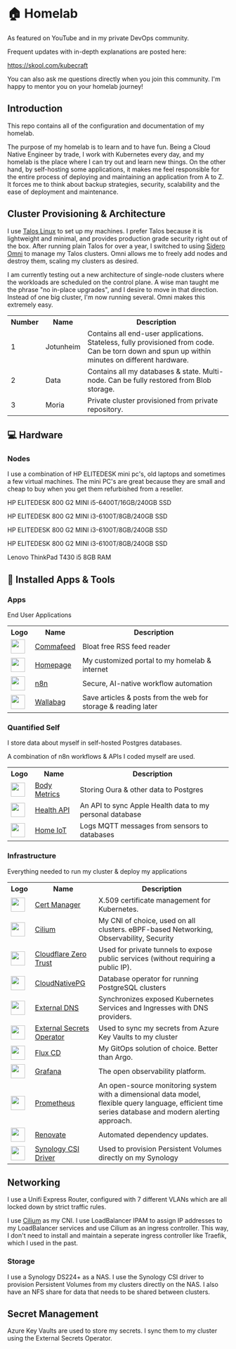 # 🏠 Homelab

As featured on YouTube and in my private DevOps community.

Frequent updates with in-depth explanations are posted here:

<https://skool.com/kubecraft>

You can also ask me questions directly when you join this community. I'm happy to mentor you on your homelab journey!

## Introduction

This repo contains all of the configuration and documentation of my homelab.

The purpose of my homelab is to learn and to have fun. Being a Cloud Native Engineer by trade, I work with Kubernetes every day, and my homelab is the place where I can try out and learn new things. On the other hand, by self-hosting some applications, it makes me feel responsible for the entire process of deploying and maintaining an application from A to Z. It forces me to think about backup strategies, security, scalability and the ease of deployment and maintenance.

## Cluster Provisioning & Architecture

I use [Talos Linux](https://www.talos.dev/) to set up my machines. I prefer Talos because it is lightweight and minimal, and provides production grade security right out of the box. After running plain Talos for over a year, I switched to using [Sidero Omni](https://www.siderolabs.com/platform/saas-for-kubernetes/) to manage my Talos clusters. Omni allows me to freely add nodes and destroy them, scaling my clusters as desired.

I am currently testing out a new architecture of single-node clusters where the workloads are scheduled on the control plane. A wise man taught me the phrase "no in-place upgrades", and I desire to move in that direction. Instead of one big cluster, I'm now running several. Omni makes this extremely easy.

<table>
    <tr>
        <th>Number</th>
        <th>Name</th>
        <th>Description</th>
    </tr>
    <tr>
    <td>1</td>
    <td>Jotunheim</td>
        <td>Contains all end-user applications. Stateless, fully provisioned from code. Can be torn down and spun up within minutes on different hardware.</td>
    </tr>
    <tr>
        <td>2</td>
    <td>Data</td>
        <td>Contains all my databases & state. Multi-node. Can be fully restored from Blob storage.</td>
    </tr>
    <tr>
        <td>3</td>
    <td>Moria</td>
        <td>Private cluster provisioned from private repository.</td>
    </tr>
</table>

## :computer: Hardware

### Nodes

I use a combination of HP ELITEDESK mini pc's, old laptops and sometimes a few virtual machines. The mini PC's are great because they are small and cheap to buy when you get them refurbished from a reseller.

HP ELITEDESK 800 G2 MINI i5-6400T/16GB/240GB SSD

HP ELITEDESK 800 G2 MINI i3-6100T/8GB/240GB SSD

HP ELITEDESK 800 G2 MINI i3-6100T/8GB/240GB SSD

HP ELITEDESK 800 G2 MINI i3-6100T/8GB/240GB SSD

Lenovo ThinkPad T430 i5 8GB RAM

## :rocket: Installed Apps & Tools

### Apps

End User Applications
<table>
    <tr>
        <th>Logo</th>
        <th>Name</th>
        <th>Description</th>
    </tr>
    <tr>
        <td><img width="32" src="https://cdn.jsdelivr.net/gh/homarr-labs/dashboard-icons/svg/commafeed.svg"></td>
        <td><a href="https://www.commafeed.com/#/welcome">Commafeed</a></td>
        <td>Bloat free RSS feed reader</td>
    </tr>
    <tr>
        <td><img width="32" src="https://www.svgrepo.com/download/499807/home-page.svg"></td>
        <td><a href="https://github.com/gethomepage/homepage">Homepage</a></td>
        <td>My customized portal to my homelab & internet</td>
    </tr>
    <tr>
        <td><img width="32" src="https://cdn.jsdelivr.net/gh/homarr-labs/dashboard-icons/svg/n8n.svg"></td>
        <td><a href="https://n8n.io/">n8n</a></td>
        <td>Secure, AI-native workflow automation</td>
    </tr>
    <tr>
        <td><img width="32" src="https://cdn.jsdelivr.net/gh/homarr-labs/dashboard-icons/svg/wallabag-light.svg"></td>
        <td><a href="https://wallabag.org/">Wallabag</a></td>
        <td>Save articles & posts from the web for storage & reading later</td>
    </tr>
</table>

### Quantified Self

I store data about myself in self-hosted Postgres databases.

A combination of n8n workflows & APIs I coded myself are used.

<table>
    <tr>
        <th>Logo</th>
        <th>Name</th>
        <th>Description</th>
    </tr>
    <tr>
        <td><img width="32" src="https://cdn.jsdelivr.net/gh/homarr-labs/dashboard-icons/svg/converse-light.svg"></td>
        <td><a href="https://ouraring.com/">Body Metrics</a></td>
        <td>Storing Oura & other data to Postgres</td>
    </tr>
    <tr>
        <td><img width="32" src="https://cdn.jsdelivr.net/gh/homarr-labs/dashboard-icons/svg/apple-light.svg"</td>
        <td><a href="https://github.com/mischavandenburg/health-api">Health API</a></td>
        <td>An API to sync Apple Health data to my personal database</td>
    </tr>
    <tr>
        <td><img width="32" src="https://cdn.jsdelivr.net/gh/homarr-labs/dashboard-icons/svg/mqtt.svg"></td>
        <td><a href="https://github.com/mischavandenburg/shelly">Home IoT</a></td>
        <td>Logs MQTT messages from sensors to databases</td>
    </tr>
</table>

### Infrastructure

Everything needed to run my cluster & deploy my applications
<table>
    <tr>
        <th>Logo</th>
        <th>Name</th>
        <th>Description</th>
    </tr>
    <tr>
        <td><img width="32" src="https://cdn.jsdelivr.net/gh/walkxcode/dashboard-icons/svg/cert-manager.svg"></td>
        <td><a href="https://cert-manager.io/">Cert Manager</a></td>
        <td>X.509 certificate management for Kubernetes.</td>
    </tr>
    <tr>
        <td><img width="32" src="https://cdn.jsdelivr.net/gh/homarr-labs/dashboard-icons/svg/cilium.svg"></td>
        <td><a href="https://cilium.io/">Cilium</a></td>
        <td>My CNI of choice, used on all clusters. eBPF-based Networking, Observability, Security</td>
    </tr>
    <tr>
        <td><img width="32" src="https://cdn.jsdelivr.net/gh/walkxcode/dashboard-icons/png/cloudflare-zero-trust.png"></td>
        <td><a href="https://developers.cloudflare.com/cloudflare-one/">Cloudflare Zero Trust</a></td>
        <td>Used for private tunnels to expose public services (without requiring a public IP).</td>
    </tr>
    <tr>
        <td><img width="32" src="https://cdn.jsdelivr.net/gh/homarr-labs/dashboard-icons/svg/postgresql.svg"></td>
        <td><a href="https://cloudnative-pg.io/">CloudNativePG</a></td>
        <td>Database operator for running PostgreSQL clusters</td>
    </tr>
    <tr>
        <td><img width="32" src="https://www.svgrepo.com/download/530451/dns.svg"></td>
        <td><a href="https://github.com/kubernetes-sigs/external-dns">External DNS</a></td>
        <td>Synchronizes exposed Kubernetes Services and Ingresses with DNS providers.</td>
    </tr>
    <tr>
        <td><img width="32" src="https://www.svgrepo.com/download/477066/lock.svg"></td>
        <td><a href="https://external-secrets.io/latest/">External Secrets Operator</a></td>
        <td>Used to sync my secrets from Azure Key Vaults to my cluster</td>
    </tr>
    <tr>
        <td><img width="32" src="https://cdn.jsdelivr.net/gh/homarr-labs/dashboard-icons/svg/flux-cd.svg"></td>
        <td><a href="https://fluxcd.io/">Flux CD</a></td>
        <td>My GitOps solution of choice. Better than Argo.</td>
    </tr>
    <tr>
        <td><img width="32" src="https://cdn.jsdelivr.net/gh/walkxcode/dashboard-icons/svg/grafana.svg"></td>
        <td><a href="https://grafana.com/">Grafana</a></td>
        <td>The open observability platform.</td>
    </tr>
    <tr>
        <td><img width="32" src="https://cdn.jsdelivr.net/gh/walkxcode/dashboard-icons/svg/prometheus.svg"></td>
        <td><a href="https://prometheus.io/">Prometheus</a></td>
        <td>An open-source monitoring system with a dimensional data model, flexible query language, efficient time series database and modern alerting approach.</td>
    </tr>
    <tr>
        <td><img width="32" src="https://www.svgrepo.com/download/374041/renovate.svg"></td>
        <td><a href="https://github.com/renovatebot/renovate">Renovate</a></td>
        <td>Automated dependency updates.</td>
    </tr>
    <tr>
        <td><img width="32" src="https://cdn.jsdelivr.net/gh/homarr-labs/dashboard-icons/svg/synology.svg"></td>
        <td><a href="https://github.com/SynologyOpenSource/synology-csi">Synology CSI Driver</a></td>
        <td>Used to provision Persistent Volumes directly on my Synology</td>
    </tr>
</table>

## Networking

I use a Unifi Express Router, configured with 7 different VLANs which are all locked down by strict traffic rules.

I use [Cilium](https://cilium.io/) as my CNI. I use LoadBalancer IPAM to assign IP addresses to my LoadBalancer services and use Cilium as an ingress controller. This way, I don't need to install and maintain a seperate ingress controller like Traefik, which I used in the past.

### Storage

I use a Synology DS224+ as a NAS. I use the Synology CSI driver to provision Persistent Volumes from my clusters directly on the NAS. I also have an NFS share for data that needs to be shared between clusters.

## Secret Management

Azure Key Vaults are used to store my secrets. I sync them to my cluster using the External Secrets Operator.
